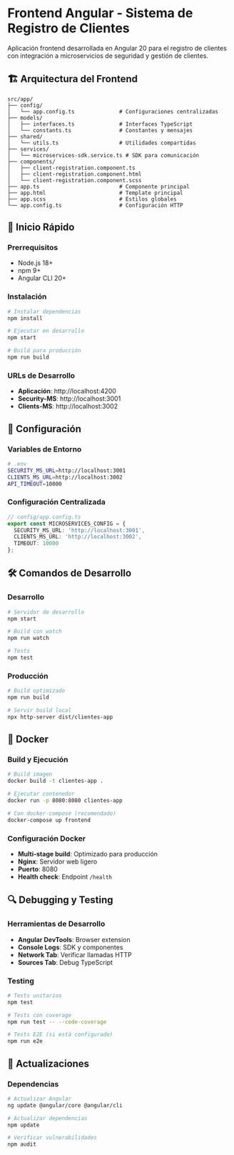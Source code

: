 # Frontend Angular - Sistema de Registro de Clientes

Aplicación frontend desarrollada en Angular 20 para el registro de clientes con integración a microservicios de seguridad y gestión de clientes.

## 🏗️ Arquitectura del Frontend

```
src/app/
├── config/
│   └── app.config.ts              # Configuraciones centralizadas
├── models/
│   ├── interfaces.ts              # Interfaces TypeScript
│   └── constants.ts               # Constantes y mensajes
├── shared/
│   └── utils.ts                   # Utilidades compartidas
├── services/
│   └── microservices-sdk.service.ts # SDK para comunicación
├── components/
│   ├── client-registration.component.ts
│   ├── client-registration.component.html
│   └── client-registration.component.scss
├── app.ts                         # Componente principal
├── app.html                       # Template principal
├── app.scss                       # Estilos globales
└── app.config.ts                  # Configuración HTTP
```

## 🚀 Inicio Rápido

### **Prerrequisitos**
- Node.js 18+ 
- npm 9+
- Angular CLI 20+

### **Instalación**
```bash
# Instalar dependencias
npm install

# Ejecutar en desarrollo
npm start

# Build para producción
npm run build
```

### **URLs de Desarrollo**
- **Aplicación**: http://localhost:4200
- **Security-MS**: http://localhost:3001
- **Clients-MS**: http://localhost:3002

## 🔧 Configuración

### **Variables de Entorno**
```bash
# .env
SECURITY_MS_URL=http://localhost:3001
CLIENTS_MS_URL=http://localhost:3002
API_TIMEOUT=10000
```

### **Configuración Centralizada**
```typescript
// config/app.config.ts
export const MICROSERVICES_CONFIG = {
  SECURITY_MS_URL: 'http://localhost:3001',
  CLIENTS_MS_URL: 'http://localhost:3002',
  TIMEOUT: 10000
};
```

## 🛠️ Comandos de Desarrollo

### **Desarrollo**
```bash
# Servidor de desarrollo
npm start

# Build con watch
npm run watch

# Tests
npm test
```

### **Producción**
```bash
# Build optimizado
npm run build

# Servir build local
npx http-server dist/clientes-app
```

## 🐳 Docker

### **Build y Ejecución**
```bash
# Build imagen
docker build -t clientes-app .

# Ejecutar contenedor
docker run -p 8080:8080 clientes-app

# Con docker-compose (recomendado)
docker-compose up frontend
```

### **Configuración Docker**
- **Multi-stage build**: Optimizado para producción
- **Nginx**: Servidor web ligero
- **Puerto**: 8080
- **Health check**: Endpoint `/health`

## 🔍 Debugging y Testing

### **Herramientas de Desarrollo**
- **Angular DevTools**: Browser extension
- **Console Logs**: SDK y componentes
- **Network Tab**: Verificar llamadas HTTP
- **Sources Tab**: Debug TypeScript

### **Testing**
```bash
# Tests unitarios
npm test

# Tests con coverage
npm run test -- --code-coverage

# Tests E2E (si está configurado)
npm run e2e
```

## 🔄 Actualizaciones

### **Dependencias**
```bash
# Actualizar Angular
ng update @angular/core @angular/cli

# Actualizar dependencias
npm update

# Verificar vulnerabilidades
npm audit
```


